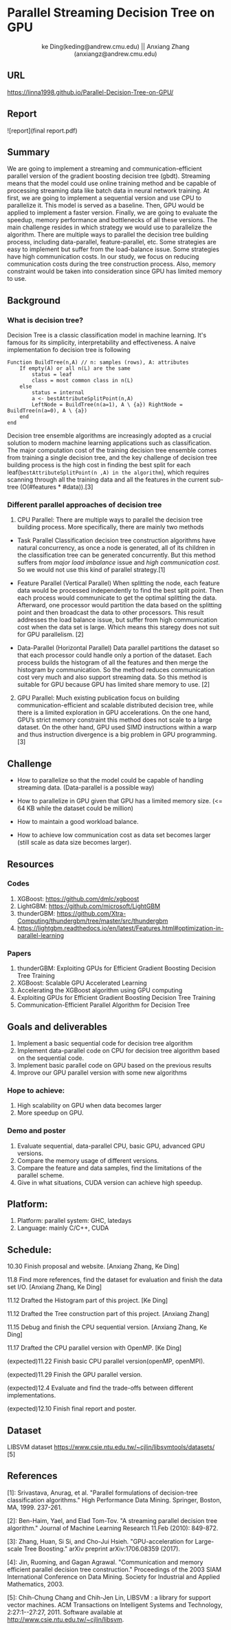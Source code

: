# Parallel Streaming Decision Tree on GPU

<center> ke Ding(keding@andrew.cmu.edu) || Anxiang Zhang (anxiangz@andrew.cmu.edu) </center>

## URL
https://linna1998.github.io/Parallel-Decision-Tree-on-GPU/
## Report 
![report](final report.pdf)
## Summary
We are going to implement a streaming and communication-efficient parallel version of the gradient boosting decision tree (gbdt). Streaming means that the model could use online training method and be capable of processing streaming data like batch data in neural network training. At first, we are going to implement a sequential version and use CPU to parallelize it. This model is served as a baseline. Then, GPU would be applied to implement a faster version. Finally, we are going to evaluate the speedup, memory performance and bottlenecks of all these versions. The main challenge resides in which strategy we would use to parallelize the algorithm. There are multiple ways to parallel the decision tree building process, including data-parallel, feature-parallel, etc. Some strategies are easy to implement but suffer from the load-balance issue. Some strategies have high communication costs. In our study, we focus on reducing communication costs during the tree construction process. Also, memory constraint would be taken into consideration since GPU has limited memory to use. 

## Background

### What is decision tree?

Decision Tree is a classic classification model in machine learning. It's famous for its simplicity, interpretability and effectiveness. A naive implementation fo decision tree is following
```
Function BuildTree(n,A) // n: samples (rows), A: attributes 
    If empty(A) or all n(L) are the same
        status = leaf
        class = most common class in n(L) 
    else
        status = internal
        a <- bestAttributeSplitPoint(n,A)
        LeftNode = BuildTree(n(a=1), A \ {a}) RightNode = BuildTree(n(a=0), A \ {a})
    end 
end
```
<!-- ![Image of Yaktocat](./img/decision-tree.png) -->

Decision tree ensemble algorithms are increasingly adopted as a crucial solution to modern machine learning applications such as classification. The major computation cost of the training decision tree ensemble comes from training a single decision tree, and the key challenge of decision tree building process is the high cost in finding the best split for each leaf(`bestAttributeSplitPoint(n ,A) in the algorithm`), which requires scanning through all the training data and all the features in the current sub-tree (O(#features * #data)).[3]

### Different parallel approaches of decision tree

1. CPU Parallel:
There are multiple ways to parallel the decision tree building process. More specifically, there are mainly two methods

- Task Parallel
Classification decision tree construction algorithms have natural concurrency, as once a node is generated, all of its children in the classification tree can be generated concurrently. But this method suffers from *major load imbalance* issue and *high communication cost*. So we would not use this kind of parallel strategy.[1]

- Feature Parallel (Vertical Parallel)
When splitting the node, each feature data would be processed independently to find the best split point. Then each process would communicate to get the optimal splitting the data. Afterward, one processor would partition the data based on the splitting point and then broadcast the data to other processors. This result addresses the load balance issue, but suffer from high communication cost when the data set is large. Which means this staregy does not suit for GPU parallelism. [2]

- Data-Parallel (Horizontal Parallel)
Data parallel partitions the dataset so that each processor could handle only a portion of the dataset. Each process builds the histogram of all the features and then merge the histogram by communication. So the method reduces communication cost very much and also support streaming data. So this method is suitable for GPU because GPU has limited share memory to use. [2]


2. GPU Parallel:
Much existing publication focus on building communication-efficient and scalable distributed decision tree, while there is a limited exploration in GPU accelerations. On the one hand, GPU’s strict memory constraint this method does not scale to a large dataset. On the other hand, GPU used SIMD instructions within a warp and thus instruction divergence is a big problem in GPU programming. [3]

## Challenge
- How to parallelize so that the model could be capable of handling streaming data. (Data-parallel is a possible way)

- How to parallelize in GPU given that GPU has a limited memory size. (<= 64 KB while the dataset could be million)

- How to maintain a good workload balance.

- How to achieve low communication cost as data set becomes larger (still scale as data size becomes larger).

## Resources

### Codes
1. XGBoost: https://github.com/dmlc/xgboost
2. LightGBM: https://github.com/microsoft/LightGBM
3. thunderGBM: https://github.com/Xtra-Computing/thundergbm/tree/master/src/thundergbm
4. https://lightgbm.readthedocs.io/en/latest/Features.html#optimization-in-parallel-learning

### Papers
1. thunderGBM: Exploiting GPUs for Efficient Gradient Boosting Decision Tree Training
2. XGBoost: Scalable GPU Accelerated Learning
3. Accelerating the XGBoost algorithm using GPU computing
4. Exploiting GPUs for Efficient Gradient Boosting Decision Tree Training
5. Communication-Efficient Parallel Algorithm for Decision Tree

## Goals and deliverables

1. Implement a basic sequential code for decision tree algorithm
2. Implement data-parallel code on CPU for decision tree algorithm based on the sequential code. 
3. Implement basic parallel code on GPU based on the previous results
4. Improve our GPU parallel version with some new algorithms

### Hope to achieve:
1. High scalability on GPU when data becomes larger
2. More speedup on GPU.

### Demo and poster
1. Evaluate sequential, data-parallel CPU, basic GPU, advanced GPU versions.
2. Compare the memory usage of different versions.
3. Compare the feature and data samples, find the limitations of the parallel scheme.
4. Give in what situations, CUDA version can achieve high speedup.

## Platform:
1. Platform: parallel system: GHC, latedays
2. Language: mainly C/C++, CUDA

## Schedule:
10.30 Finish proposal and website. [Anxiang Zhang, Ke Ding] 

11.8 Find more references, find the dataset for evaluation and finish the data set I/O. [Anxiang Zhang, Ke Ding]

11.12 Drafted the Histogram part of this project. [Ke Ding]

11.12 Drafted the Tree construction part of this project. [Anxiang Zhang]

11.15 Debug and finish the CPU sequential version. [Anxiang Zhang, Ke Ding]

11.17 Drafted the CPU parallel version with OpenMP. [Ke Ding]

(expected)11.22 Finish basic CPU parallel version(openMP, openMPI).

(expected)11.29 Finish the GPU parallel version.

(expected)12.4 Evaluate and find the trade-offs between different implementations.

(expected)12.10 Finish final report and poster.

## Dataset
LIBSVM dataset
https://www.csie.ntu.edu.tw/~cjlin/libsvmtools/datasets/ [5]

## References

[1]: Srivastava, Anurag, et al. "Parallel formulations of decision-tree classification algorithms." High Performance Data Mining. Springer, Boston, MA, 1999. 237-261.

[2]: Ben-Haim, Yael, and Elad Tom-Tov. "A streaming parallel decision tree algorithm." Journal of Machine Learning Research 11.Feb (2010): 849-872.

[3]: Zhang, Huan, Si Si, and Cho-Jui Hsieh. "GPU-acceleration for Large-scale Tree Boosting." arXiv preprint arXiv:1706.08359 (2017).

[4]: Jin, Ruoming, and Gagan Agrawal. "Communication and memory efficient parallel decision tree construction." Proceedings of the 2003 SIAM International Conference on Data Mining. Society for Industrial and Applied Mathematics, 2003.

[5]: Chih-Chung Chang and Chih-Jen Lin, LIBSVM : a library for support vector machines. ACM Transactions on Intelligent Systems and Technology, 2:27:1--27:27, 2011. Software available at http://www.csie.ntu.edu.tw/~cjlin/libsvm.
